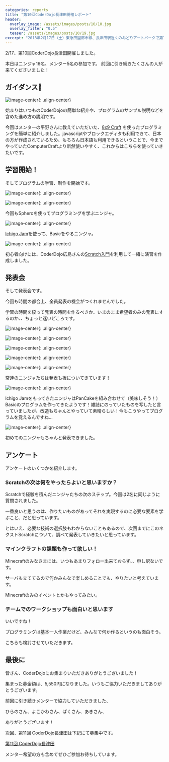```yaml
---
categories: reports
title: "第10回CoderDojo長津田開催レポート"
header:
  overlay_image: /assets/images/posts/10/10.jpg
  overlay_filter: "0.5"
  teaser: /assets/images/posts/10/19.jpg
excerpt: "2018年2月17日（土）東急田園都市線、長津田駅近くのみどりアートパークで第7回CoderDojo長津田開催しました。"
---
```


2/17、第10回CoderDojo長津田開催しました。

本日はニンジャ16名、メンター5名の参加です。
前回に引き続きたくさんの人が来てくださいました！

## ガイダンス

![image-center](/assets/images/posts/10/9.jpg){: .align-center}

始まりはいつものCoderDojoの簡単な紹介や、プログラムのサンプル説明などを含めた進め方の説明です。

今回はメンターの平野さんに教えていただいた、[8x9 Craft](http://craft.8x9.jp/ja/) を使ったプログラミングを簡単に紹介しました。javascriptやブロックエディタも利用できて、日本の方が作成されているため、もちろん日本語も利用できるということで、今までやっていたComputerCraftより断然使いやすく、これからはこちらを使っていきたいです。

## 学習開始！

そしてプログラムの学習、制作を開始です。

![image-center](/assets/images/posts/10/3.jpg){: .align-center}

![image-center](/assets/images/posts/10/4.jpg){: .align-center}

今回もSpheroを使ってプログラミングを学ぶニンジャ。

![image-center](/assets/images/posts/10/5.jpg){: .align-center}

[Ichigo Jam](https://ichigojam.net/)を使って、Basicをやるニンジャ。

![image-center](/assets/images/posts/10/6.jpg){: .align-center}

初心者向けには、CoderDojo広島さんの[Scratch入門](https://docs.google.com/presentation/d/1Ma8_uTDDRtiI73tt7FOmotFralskdxRS3QPyIpmLLtA/edit#slide=id.g14eb345810_0_105)を利用して一緒に演習を作成しました。

## 発表会

そして発表会です。

今回も時間の都合上、全員発表の機会がつくれませんでした。

学習の時間を絞って発表の時間を作るべきか、いまのまま希望者のみの発表にするのか、、ちょっと迷いどころです。

![image-center](/assets/images/posts/10/10.jpg){: .align-center}

![image-center](/assets/images/posts/10/11.jpg){: .align-center}

![image-center](/assets/images/posts/10/12.jpg){: .align-center}

![image-center](/assets/images/posts/10/13.jpg){: .align-center}

![image-center](/assets/images/posts/10/16.jpg){: .align-center}

常連のニンジャたちは発表も板についてきています！

![image-center](/assets/images/posts/10/14.jpg){: .align-center}

Ichigo JamをもってきたニンジャはPanCakeを組み合わせて（美味しそう！）Basicのプログラムを作ってきたようです！雑誌にのっていたものを写したと言っていましたが、改造もちゃんとやっていて素晴らしい！今もこうやってプログラムを覚えるんですね...

![image-center](/assets/images/posts/10/24.jpg){: .align-center}

初めてのニンジャもちゃんと発表できました。

## アンケート

アンケートのいくつかを紹介します。

### Scratchの次は何をやったらよいと思いますか？

Scratchで経験を積んだニンジャたちの次のステップ。今回は2名に同じように質問されました。

一番良いと思うのは、作りたいものがあってそれを実現するのに必要な要素を学ぶこと、だと思っています。

とはいえ、必要な技術の選択肢もわからないこともあるので、次回までにこのネクストScratchについて、調べて発表していきたいと思っています。

### マインクラフトの課題も作って欲しい！

Minecraftのみなさまには、いつもあまりフォロー出来ておらず、、申し訳ないです。

サーバも立ててるので何かみんなで楽しめることでも、やりたいと考えています。

Minecraftのみのイベントとかもやってみたい。

### チームでのワークショップも面白いと思います

いいですね！

プログラミングは基本一人作業だけど、みんなで何か作るというのも面白そう。

こちらも検討させていただきます。

## 最後に

皆さん、CoderDojoにお集まりいただきありがとうございました！

集まった募金額は、5,550円になりました。いつもご協力いただきましてありがとうございます。

前回に引き続きメンターで協力していただきました、

ひらのさん、よこかわさん、ぱくさん、あきさん、

ありがとうございます！

次回、第11回 CoderDojo長津田は下記にて募集中です。

[第11回 CoderDojo長津田](https://coderdojo-nagatsuta.connpass.com/event/80020/)

メンター希望の方も含めてぜひご参加お待ちしています。
